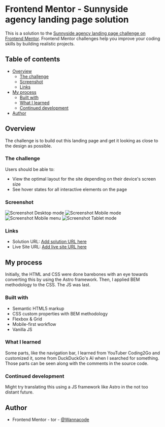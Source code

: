 # Frontend Mentor - Sunnyside agency landing page solution

This is a solution to the [Sunnyside agency landing page challenge on Frontend Mentor](https://www.frontendmentor.io/challenges/sunnyside-agency-landing-page-7yVs3B6ef). Frontend Mentor challenges help you improve your coding skills by building realistic projects.

## Table of contents

- [Overview](#overview)
  - [The challenge](#the-challenge)
  - [Screenshot](#screenshot)
  - [Links](#links)
- [My process](#my-process)
  - [Built with](#built-with)
  - [What I learned](#what-i-learned)
  - [Continued development](#continued-development)
- [Author](#author)

## Overview

The challenge is to build out this landing page and get it looking as close to the design as possible.

### The challenge

Users should be able to:

- View the optimal layout for the site depending on their device's screen size
- See hover states for all interactive elements on the page

### Screenshot

![Screenshot Desktop mode](./Screenshot-desktop-202510-13.png)
![Screenshot Mobile mode](./Screenshot-mobile-202510-13.png)
![Screenshot Mobile menu](./Screenshot-mobile-menu-2025-10-14.png)
![Screenshot Tablet mode](./Screenshot-tablet-810x1080-202510-13.png)

### Links

- Solution URL: [Add solution URL here](https://your-solution-url.com)
- Live Site URL: [Add live site URL here](https://your-live-site-url.com)

## My process

Initially, the HTML and CSS were done barebones with an eye towards converting this by using the Astro framework. Then, I applied BEM methodology to the CSS. The JS was last.

### Built with

- Semantic HTML5 markup
- CSS custom properties with BEM methodology
- Flexbox & Grid
- Mobile-first workflow
- Vanilla JS

### What I learned

Some parts, like the navigation bar, I learned from YouTuber Coding2Go and customized it, some from DuckDuckGo's AI when I searched for something. Those parts can be seen along with the comments in the source code.

### Continued development

Might try translating this using a JS framework like Astro in the not too distant future.

## Author

- Frontend Mentor - tor - [@Wannacode](https://www.frontendmentor.io/profile/kwnngptrl)

